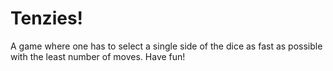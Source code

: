 # Tenzies!
A game where one has to select a single side of the dice as fast as possible with the least number of moves. Have fun!